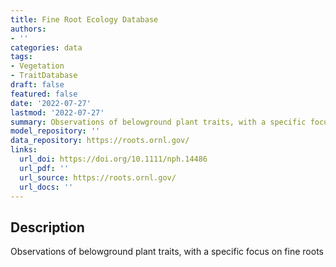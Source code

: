```yaml
---
title: Fine Root Ecology Database
authors:
- ''
categories: data
tags:
- Vegetation
- TraitDatabase
draft: false
featured: false
date: '2022-07-27'
lastmod: '2022-07-27'
summary: Observations of belowground plant traits, with a specific focus on fine roots
model_repository: ''
data_repository: https://roots.ornl.gov/
links:
  url_doi: https://doi.org/10.1111/nph.14486
  url_pdf: ''
  url_source: https://roots.ornl.gov/
  url_docs: ''
---
```


## Description

Observations of belowground plant traits, with a specific focus on fine roots

